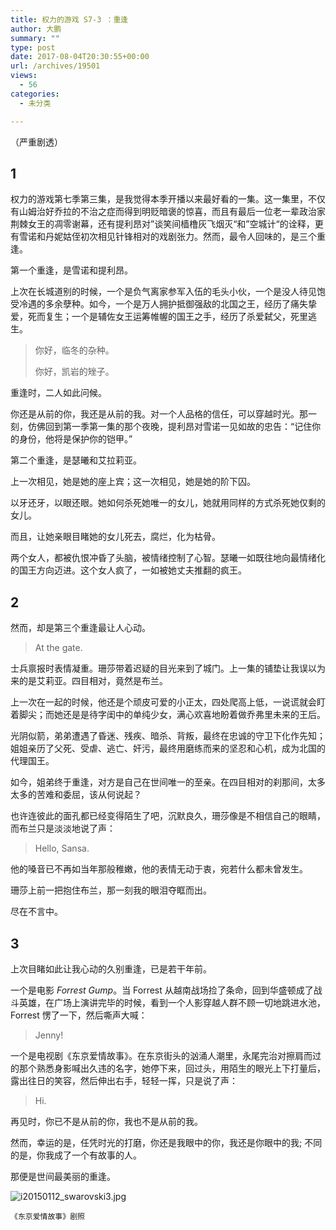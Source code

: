 ```yaml
---
title: 权力的游戏 S7-3 ：重逢
author: 大鹏
summary: ""
type: post
date: 2017-08-04T20:30:55+00:00
url: /archives/19501
views:
  - 56
categories:
  - 未分类

---
```

（严重剧透）

## 1

权力的游戏第七季第三集，是我觉得本季开播以来最好看的一集。这一集里，不仅有山姆治好乔拉的不治之症而得到明贬暗褒的惊喜，而且有最后一位老一辈政治家荆棘女王的凋零谢幕，还有提利昂对”谈笑间樯橹灰飞烟灭“和”空城计“的诠释，更有雪诺和丹妮姑侄初次相见针锋相对的戏剧张力。然而，最令人回味的，是三个重逢。

第一个重逢，是雪诺和提利昂。

上次在长城道别的时候，一个是负气离家参军入伍的毛头小伙，一个是没人待见饱受冷遇的多余孽种。如今，一个是万人拥护抵御强敌的北国之王，经历了痛失挚爱，死而复生；一个是辅佐女王运筹帷幄的国王之手，经历了杀爱弑父，死里逃生。

> 你好，临冬的杂种。
> 
> 你好，凯岩的矬子。

重逢时，二人如此问候。

你还是从前的你，我还是从前的我。对一个人品格的信任，可以穿越时光。那一刻，仿佛回到第一季第一集的那个夜晚，提利昂对雪诺一见如故的忠告：“记住你的身份，他将是保护你的铠甲。”

第二个重逢，是瑟曦和艾拉莉亚。

上一次相见，她是她的座上宾；这一次相见，她是她的阶下囚。

以牙还牙，以眼还眼。她如何杀死她唯一的女儿，她就用同样的方式杀死她仅剩的女儿。

而且，让她亲眼目睹她的女儿死去，腐烂，化为枯骨。

两个女人，都被仇恨冲昏了头脑，被情绪控制了心智。瑟曦一如既往地向最情绪化的国王方向迈进。这个女人疯了，一如被她丈夫推翻的疯王。

## 2

然而，却是第三个重逢最让人心动。

> At the gate.

士兵禀报时表情凝重。珊莎带着迟疑的目光来到了城门。上一集的铺垫让我误以为来的是艾莉亚。四目相对，竟然是布兰。

上一次在一起的时候，他还是个顽皮可爱的小正太，四处爬高上低，一说谎就会盯着脚尖；而她还是是待字闺中的单纯少女，满心欢喜地盼着做乔弗里未来的王后。

光阴似箭，弟弟遭遇了昏迷、残疾、暗杀、背叛，最终在忠诚的守卫下化作先知；姐姐亲历了父死、受虐、逃亡、奸污，最终用磨练而来的坚忍和心机，成为北国的代理国王。

如今，姐弟终于重逢，对方是自己在世间唯一的至亲。在四目相对的刹那间，太多太多的苦难和委屈，该从何说起？

也许连彼此的面孔都已经变得陌生了吧，沉默良久，珊莎像是不相信自己的眼睛，而布兰只是淡淡地说了声：

> Hello, Sansa.

他的嗓音已不再如当年那般稚嫩，他的表情无动于衷，宛若什么都未曾发生。

珊莎上前一把抱住布兰，那一刻我的眼泪夺眶而出。

尽在不言中。

## 3

上次目睹如此让我心动的久别重逢，已是若干年前。

一个是电影 _Forrest Gump_。当 Forrest 从越南战场捡了条命，回到华盛顿成了战斗英雄，在广场上演讲完毕的时候，看到一个人影穿越人群不顾一切地跳进水池，Forrest 愣了一下，然后嘶声大喊：

> Jenny!

一个是电视剧《东京爱情故事》。在东京街头的汹涌人潮里，永尾完治对擦肩而过的那个熟悉身影喊出久违的名字，她停下来，回过头，用陌生的眼光上下打量后，露出往日的笑容，然后伸出右手，轻轻一挥，只是说了声：

> Hi.

再见时，你已不是从前的你，我也不是从前的我。

然而，幸运的是，任凭时光的打磨，你还是我眼中的你，我还是你眼中的我; 不同的是，你我成了一个有故事的人。

那便是世间最美丽的重逢。

![i20150112_swarovski3.jpg][1]

`《东京爱情故事》剧照`

 [1]: https://steemitimages.com/DQman6mMyMq9TzSh6dJNz6Hhg6sJt7S4Aeqh1cJh9RLYnHd/i20150112_swarovski3.jpg
